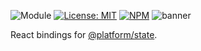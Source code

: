 ![Module](https://img.shields.io/badge/%40platform-state.react-%23EA4E7E.svg)
[![License: MIT](https://img.shields.io/badge/license-MIT-blue.svg)](https://opensource.org/licenses/MIT)
[![NPM](https://img.shields.io/npm/v/@platform/state.react.svg?colorB=blue&style=flat)](https://www.npmjs.com/package/@platform/state.react)
![banner](https://user-images.githubusercontent.com/185555/56085496-625fdb80-5e98-11e9-9a25-352d185dddb4.png)

React bindings for [@platform/state](../state).

